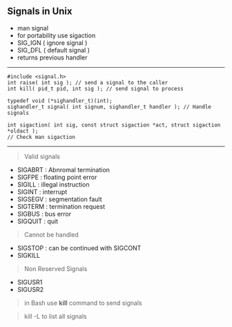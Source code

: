 ## Signals in Unix

* man signal
* for portability use sigaction
* SIG_IGN ( ignore signal )
* SIG_DFL ( default signal )
* returns previous handler

----
    #include <signal.h>
    int raise( int sig ); // send a signal to the caller
    int kill( pid_t pid, int sig ); // send signal to process
    
    typedef void (*sighandler_t)(int);
    sighandler_t signal( int signum, sighandler_t handler ); // Handle signals
    
    int sigaction( int sig, const struct sigaction *act, struct sigaction *oldact );
    // Check man sigaction
----
> Valid signals

* SIGABRT   : Abnromal termination
* SIGFPE    : floating point error
* SIGILL    : illegal instruction
* SIGINT    : interrupt
* SIGSEGV   : segmentation fault
* SIGTERM   : termination request
* SIGBUS    : bus error
* SIGQUIT   : quit

> Cannot be handled

* SIGSTOP   : can be continued with SIGCONT
* SIGKILL

> Non Reserved Signals

* SIGUSR1
* SIGUSR2

> in Bash use **kill** command to send signals

> kill -L to list all signals
